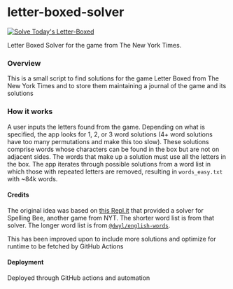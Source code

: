 # letter-boxed-solver

[![Solve Today's Letter-Boxed](https://github.com/technocrat13/letter-boxed-solver/actions/workflows/solve.yml/badge.svg)](https://github.com/technocrat13/letter-boxed-solver/actions/workflows/solve.yml)

Letter Boxed Solver for the game from The New York Times.

### Overview
This is a small script to find solutions for the game Letter Boxed from The New York Times and to store them maintaining a journal of the game and its solutions

### How it works
A user inputs the letters found from the game. Depending on what is specified, the app looks for 1, 2, or 3 word solutions (4+ word solutions have too many permutations and make this too slow). These solutions comprise words whose characters can be found in the box but are not on adjacent sides. The words that make up a solution must use all the letters in the box. The app iterates through possible solutions from a word list in which those with repeated letters are removed, resulting in `words_easy.txt` with ~84k words.
#### Credits
The original idea was based on [this Repl.it](https://repl.it/@demonpuncher/New-York-Times-Spelling-Bee-Puzzle-Solver) that provided a solver for Spelling Bee, another game from NYT. The shorter word list is from that solver. The longer word list is from [`@dwyl/english-words`](https://github.com/dwyl/english-words).

This has been improved upon to include more solutions and optimize for runtime to be fetched by GitHub Actions

#### Deployment
Deployed through GitHub actions and automation
